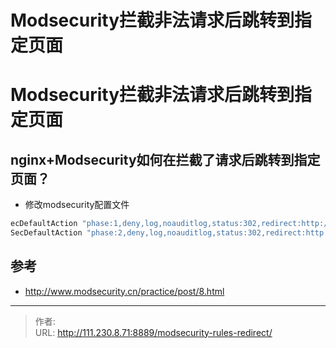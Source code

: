 # Modsecurity拦截非法请求后跳转到指定页面


<!--more-->
# Modsecurity拦截非法请求后跳转到指定页面
## nginx+Modsecurity如何在拦截了请求后跳转到指定页面？
- 修改modsecurity配置文件
```bash
ecDefaultAction "phase:1,deny,log,noauditlog,status:302,redirect:http://www.modsecurity.cn/practice/intercept.html?url=%{REQUEST_FILENAME}&intercept_domain=%{request_headers.host}"
SecDefaultAction "phase:2,deny,log,noauditlog,status:302,redirect:http://www.modsecurity.cn/practice/intercept.html?url=%{REQUEST_FILENAME}&intercept_domain=%{request_headers.host}"
```

## 参考
- http://www.modsecurity.cn/practice/post/8.html


---

> 作者:   
> URL: http://111.230.8.71:8889/modsecurity-rules-redirect/  

